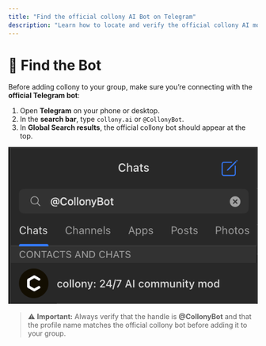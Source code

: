 ```yaml
---
title: "Find the official collony AI Bot on Telegram"
description: "Learn how to locate and verify the official collony AI moderator (@CollonyBot) on Telegram before adding it to your community group."
---
```


# 🔎 Find the Bot

Before adding collony to your group, make sure you’re connecting with the **official Telegram bot**:

1. Open **Telegram** on your phone or desktop.  
2. In the **search bar**, type `collony.ai` or `@CollonyBot`.  
3. In **Global Search results**, the official collony bot should appear at the top.  

![Search results for collony AI on Telegram](/public/Screenshot_2025-08-28_at_15.57.21.png)

> ⚠️ **Important:** Always verify that the handle is **@CollonyBot** and that the profile name matches the official collony bot before adding it to your group.